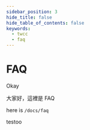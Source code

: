```yaml
---
sidebar_position: 3
hide_title: false
hide_table_of_contents: false
keywords:
  - twcc
  - faq
---
```

# FAQ 

Okay

大家好，這裡是 FAQ

here is `/docs/faq`

testoo
